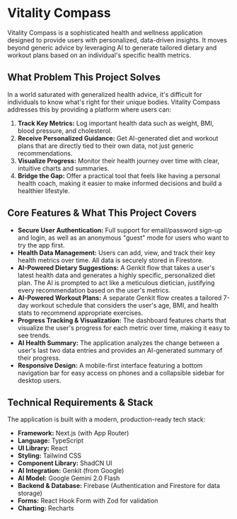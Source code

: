 # Vitality Compass

Vitality Compass is a sophisticated health and wellness application designed to provide users with personalized, data-driven insights. It moves beyond generic advice by leveraging AI to generate tailored dietary and workout plans based on an individual's specific health metrics.

## What Problem This Project Solves

In a world saturated with generalized health advice, it's difficult for individuals to know what's right for their unique bodies. Vitality Compass addresses this by providing a platform where users can:

1.  **Track Key Metrics:** Log important health data such as weight, BMI, blood pressure, and cholesterol.
2.  **Receive Personalized Guidance:** Get AI-generated diet and workout plans that are directly tied to their own data, not just generic recommendations.
3.  **Visualize Progress:** Monitor their health journey over time with clear, intuitive charts and summaries.
4.  **Bridge the Gap:** Offer a practical tool that feels like having a personal health coach, making it easier to make informed decisions and build a healthier lifestyle.

## Core Features & What This Project Covers

*   **Secure User Authentication:** Full support for email/password sign-up and login, as well as an anonymous "guest" mode for users who want to try the app first.
*   **Health Data Management:** Users can add, view, and track their key health metrics over time. All data is securely stored in Firestore.
*   **AI-Powered Dietary Suggestions:** A Genkit flow that takes a user's latest health data and generates a highly specific, personalized diet plan. The AI is prompted to act like a meticulous dietician, justifying every recommendation based on the user's metrics.
*   **AI-Powered Workout Plans:** A separate Genkit flow creates a tailored 7-day workout schedule that considers the user's age, BMI, and health stats to recommend appropriate exercises.
*   **Progress Tracking & Visualization:** The dashboard features charts that visualize the user's progress for each metric over time, making it easy to see trends.
*   **AI Health Summary:** The application analyzes the change between a user's last two data entries and provides an AI-generated summary of their progress.
*   **Responsive Design:** A mobile-first interface featuring a bottom navigation bar for easy access on phones and a collapsible sidebar for desktop users.

## Technical Requirements & Stack

The application is built with a modern, production-ready tech stack:

*   **Framework:** Next.js (with App Router)
*   **Language:** TypeScript
*   **UI Library:** React
*   **Styling:** Tailwind CSS
*   **Component Library:** ShadCN UI
*   **AI Integration:** Genkit (from Google)
*   **AI Model:** Google Gemini 2.0 Flash
*   **Backend & Database:** Firebase (Authentication and Firestore for data storage)
*   **Forms:** React Hook Form with Zod for validation
*   **Charting:** Recharts
